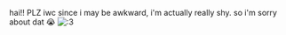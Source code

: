 hai!! PLZ iwc since i may be awkward, i'm actually really shy. so i'm sorry about dat 😭
![:3](https://i.imgur.com/zQtBiot.jpeg)
